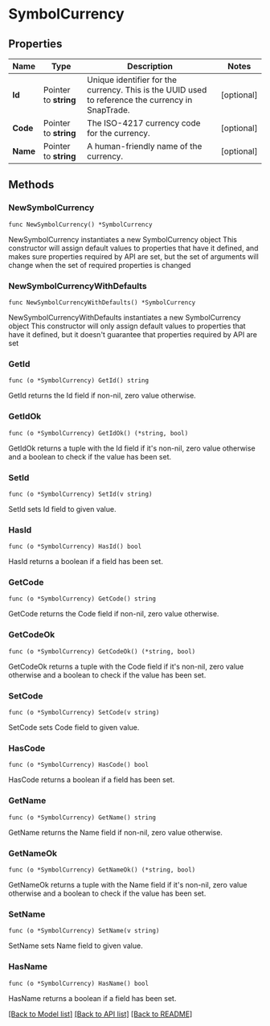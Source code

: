 # SymbolCurrency

## Properties

Name | Type | Description | Notes
------------ | ------------- | ------------- | -------------
**Id** | Pointer to **string** | Unique identifier for the currency. This is the UUID used to reference the currency in SnapTrade. | [optional] 
**Code** | Pointer to **string** | The ISO-4217 currency code for the currency. | [optional] 
**Name** | Pointer to **string** | A human-friendly name of the currency. | [optional] 

## Methods

### NewSymbolCurrency

`func NewSymbolCurrency() *SymbolCurrency`

NewSymbolCurrency instantiates a new SymbolCurrency object
This constructor will assign default values to properties that have it defined,
and makes sure properties required by API are set, but the set of arguments
will change when the set of required properties is changed

### NewSymbolCurrencyWithDefaults

`func NewSymbolCurrencyWithDefaults() *SymbolCurrency`

NewSymbolCurrencyWithDefaults instantiates a new SymbolCurrency object
This constructor will only assign default values to properties that have it defined,
but it doesn't guarantee that properties required by API are set

### GetId

`func (o *SymbolCurrency) GetId() string`

GetId returns the Id field if non-nil, zero value otherwise.

### GetIdOk

`func (o *SymbolCurrency) GetIdOk() (*string, bool)`

GetIdOk returns a tuple with the Id field if it's non-nil, zero value otherwise
and a boolean to check if the value has been set.

### SetId

`func (o *SymbolCurrency) SetId(v string)`

SetId sets Id field to given value.

### HasId

`func (o *SymbolCurrency) HasId() bool`

HasId returns a boolean if a field has been set.

### GetCode

`func (o *SymbolCurrency) GetCode() string`

GetCode returns the Code field if non-nil, zero value otherwise.

### GetCodeOk

`func (o *SymbolCurrency) GetCodeOk() (*string, bool)`

GetCodeOk returns a tuple with the Code field if it's non-nil, zero value otherwise
and a boolean to check if the value has been set.

### SetCode

`func (o *SymbolCurrency) SetCode(v string)`

SetCode sets Code field to given value.

### HasCode

`func (o *SymbolCurrency) HasCode() bool`

HasCode returns a boolean if a field has been set.

### GetName

`func (o *SymbolCurrency) GetName() string`

GetName returns the Name field if non-nil, zero value otherwise.

### GetNameOk

`func (o *SymbolCurrency) GetNameOk() (*string, bool)`

GetNameOk returns a tuple with the Name field if it's non-nil, zero value otherwise
and a boolean to check if the value has been set.

### SetName

`func (o *SymbolCurrency) SetName(v string)`

SetName sets Name field to given value.

### HasName

`func (o *SymbolCurrency) HasName() bool`

HasName returns a boolean if a field has been set.


[[Back to Model list]](../README.md#documentation-for-models) [[Back to API list]](../README.md#documentation-for-api-endpoints) [[Back to README]](../README.md)


